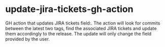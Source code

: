 # update-jira-tickets-gh-action
GH action that updates JIRA tickets field:. The action will look for commits between the latest two tags, find the associated JIRA tickets and update them accordingly to the release. The update will only change the field provided by the user.
